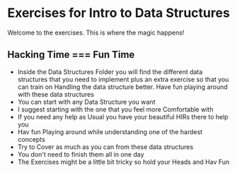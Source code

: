 # Exercises for Intro to Data Structures

Welcome to the exercises. This is where the magic happens! 

## Hacking Time === Fun Time
 - Inside the Data Structures Folder you will find the different data structures that you need to implement plus an extra exercise so that you can train on Handling the data structure better. Have fun playing around with these data structures
 - You can start with any Data Structure you want
 - I suggest starting with the one that you feel more Comfortable with
 - If you need any help as Usual you have your beautiful HIRs there to help you
 - Hav fun Playing around while understanding one of the hardest concepts
 - Try to Cover as much as you can from these data structures
 - You don't need to finish them all in one day
 - The Exercises might be a little bit tricky so hold your Heads and Hav Fun